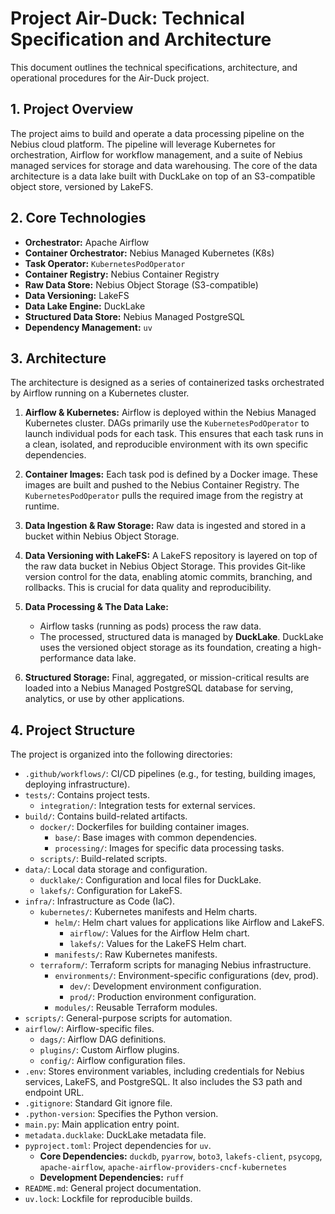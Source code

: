 # Project Air-Duck: Technical Specification and Architecture

This document outlines the technical specifications, architecture, and operational procedures for the Air-Duck project.

## 1. Project Overview

The project aims to build and operate a data processing pipeline on the Nebius cloud platform. The pipeline will leverage Kubernetes for orchestration, Airflow for workflow management, and a suite of Nebius managed services for storage and data warehousing. The core of the data architecture is a data lake built with DuckLake on top of an S3-compatible object store, versioned by LakeFS.

## 2. Core Technologies

- **Orchestrator:** Apache Airflow
- **Container Orchestrator:** Nebius Managed Kubernetes (K8s)
- **Task Operator:** `KubernetesPodOperator`
- **Container Registry:** Nebius Container Registry
- **Raw Data Store:** Nebius Object Storage (S3-compatible)
- **Data Versioning:** LakeFS
- **Data Lake Engine:** DuckLake
- **Structured Data Store:** Nebius Managed PostgreSQL
- **Dependency Management:** `uv`

## 3. Architecture

The architecture is designed as a series of containerized tasks orchestrated by Airflow running on a Kubernetes cluster.

1.  **Airflow & Kubernetes:** Airflow is deployed within the Nebius Managed Kubernetes cluster. DAGs primarily use the `KubernetesPodOperator` to launch individual pods for each task. This ensures that each task runs in a clean, isolated, and reproducible environment with its own specific dependencies.

2.  **Container Images:** Each task pod is defined by a Docker image. These images are built and pushed to the Nebius Container Registry. The `KubernetesPodOperator` pulls the required image from the registry at runtime.

3.  **Data Ingestion & Raw Storage:** Raw data is ingested and stored in a bucket within Nebius Object Storage.

4.  **Data Versioning with LakeFS:** A LakeFS repository is layered on top of the raw data bucket in Nebius Object Storage. This provides Git-like version control for the data, enabling atomic commits, branching, and rollbacks. This is crucial for data quality and reproducibility.

5.  **Data Processing & The Data Lake:**
    -   Airflow tasks (running as pods) process the raw data.
    -   The processed, structured data is managed by **DuckLake**. DuckLake uses the versioned object storage as its foundation, creating a high-performance data lake.

6.  **Structured Storage:** Final, aggregated, or mission-critical results are loaded into a Nebius Managed PostgreSQL database for serving, analytics, or use by other applications.

## 4. Project Structure

The project is organized into the following directories:

-   `.github/workflows/`: CI/CD pipelines (e.g., for testing, building images, deploying infrastructure).
-   `tests/`: Contains project tests.
    -   `integration/`: Integration tests for external services.
-   `build/`: Contains build-related artifacts.
    -   `docker/`: Dockerfiles for building container images.
        -   `base/`: Base images with common dependencies.
        -   `processing/`: Images for specific data processing tasks.
    -   `scripts/`: Build-related scripts.
-   `data/`: Local data storage and configuration.
    -   `ducklake/`: Configuration and local files for DuckLake.
    -   `lakefs/`: Configuration for LakeFS.
-   `infra/`: Infrastructure as Code (IaC).
    -   `kubernetes/`: Kubernetes manifests and Helm charts.
        -   `helm/`: Helm chart values for applications like Airflow and LakeFS.
            -   `airflow/`: Values for the Airflow Helm chart.
            -   `lakefs/`: Values for the LakeFS Helm chart.
        -   `manifests/`: Raw Kubernetes manifests.
    -   `terraform/`: Terraform scripts for managing Nebius infrastructure.
        -   `environments/`: Environment-specific configurations (dev, prod).
            -   `dev/`: Development environment configuration.
            -   `prod/`: Production environment configuration.
        -   `modules/`: Reusable Terraform modules.
-   `scripts/`: General-purpose scripts for automation.
-   `airflow/`: Airflow-specific files.
    -   `dags/`: Airflow DAG definitions.
    -   `plugins/`: Custom Airflow plugins.
    -   `config/`: Airflow configuration files.
-   `.env`: Stores environment variables, including credentials for Nebius services, LakeFS, and PostgreSQL. It also includes the S3 path and endpoint URL.
-   `.gitignore`: Standard Git ignore file.
-   `.python-version`: Specifies the Python version.
-   `main.py`: Main application entry point.
-   `metadata.ducklake`: DuckLake metadata file.
-   `pyproject.toml`: Project dependencies for `uv`.
    -   **Core Dependencies:** `duckdb`, `pyarrow`, `boto3`, `lakefs-client`, `psycopg`, `apache-airflow`, `apache-airflow-providers-cncf-kubernetes`
    -   **Development Dependencies:** `ruff`
-   `README.md`: General project documentation.
-   `uv.lock`: Lockfile for reproducible builds.
